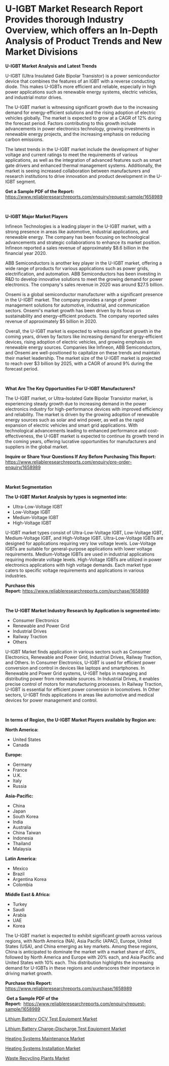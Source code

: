 <p><h1>U-IGBT Market Research Report Provides thorough Industry Overview, which offers an In-Depth Analysis of Product Trends and New Market Divisions</h1></p><p><strong>U-IGBT Market Analysis and Latest Trends</strong></p>
<p><p>U-IGBT (Ultra Insulated Gate Bipolar Transistor) is a power semiconductor device that combines the features of an IGBT with a reverse conducting diode. This makes U-IGBTs more efficient and reliable, especially in high power applications such as renewable energy systems, electric vehicles, and industrial motor drives.</p><p>The U-IGBT market is witnessing significant growth due to the increasing demand for energy-efficient solutions and the rising adoption of electric vehicles globally. The market is expected to grow at a CAGR of 12% during the forecast period. Factors contributing to this growth include advancements in power electronics technology, growing investments in renewable energy projects, and the increasing emphasis on reducing carbon emissions.</p><p>The latest trends in the U-IGBT market include the development of higher voltage and current ratings to meet the requirements of various applications, as well as the integration of advanced features such as smart gate drivers and enhanced thermal management systems. Additionally, the market is seeing increased collaboration between manufacturers and research institutions to drive innovation and product development in the U-IGBT segment.</p></p>
<p><strong>Get a Sample PDF of the Report:&nbsp;</strong> <a href="https://www.reliableresearchreports.com/enquiry/request-sample/1658989">https://www.reliableresearchreports.com/enquiry/request-sample/1658989</a></p>
<p>&nbsp;</p>
<p><strong>U-IGBT Major Market Players</strong></p>
<p><p>Infineon Technologies is a leading player in the U-IGBT market, with a strong presence in areas like automotive, industrial applications, and renewable energy. The company has been focusing on technological advancements and strategic collaborations to enhance its market position. Infineon reported a sales revenue of approximately $8.6 billion in the financial year 2020.</p><p>ABB Semiconductors is another key player in the U-IGBT market, offering a wide range of products for various applications such as power grids, electrification, and automation. ABB Semiconductors has been investing in R&D to develop innovative solutions to meet the growing demand for power electronics. The company's sales revenue in 2020 was around $27.5 billion.</p><p>Onsemi is a global semiconductor manufacturer with a significant presence in the U-IGBT market. The company provides a range of power management solutions for automotive, industrial, and communication sectors. Onsemi's market growth has been driven by its focus on sustainability and energy-efficient products. The company reported sales revenue of approximately $5 billion in 2020.</p><p>Overall, the U-IGBT market is expected to witness significant growth in the coming years, driven by factors like increasing demand for energy-efficient devices, rising adoption of electric vehicles, and growing emphasis on renewable energy sources. Companies like Infineon, ABB Semiconductors, and Onsemi are well-positioned to capitalize on these trends and maintain their market leadership. The market size of the U-IGBT market is projected to reach over $3 billion by 2025, with a CAGR of around 9% during the forecast period.</p></p>
<p>&nbsp;</p>
<p><strong>What Are The Key Opportunities For U-IGBT Manufacturers?</strong></p>
<p><p>The U-IGBT market, or Ultra-Isolated Gate Bipolar Transistor market, is experiencing steady growth due to increasing demand in the power electronics industry for high-performance devices with improved efficiency and reliability. The market is driven by the growing adoption of renewable energy sources such as solar and wind power, as well as the rapid expansion of electric vehicles and smart grid applications. With technological advancements leading to enhanced performance and cost-effectiveness, the U-IGBT market is expected to continue its growth trend in the coming years, offering lucrative opportunities for manufacturers and suppliers in the global market.</p></p>
<p><strong>Inquire or Share Your Questions If Any Before Purchasing This Report:</strong> <a href="https://www.reliableresearchreports.com/enquiry/pre-order-enquiry/1658989">https://www.reliableresearchreports.com/enquiry/pre-order-enquiry/1658989</a></p>
<p>&nbsp;</p>
<p><strong>Market Segmentation</strong></p>
<p><strong>The U-IGBT Market Analysis by types is segmented into:</strong></p>
<p><ul><li>Ultra-Low-Voltage IGBT</li><li>Low-Voltage IGBT</li><li>Medium-Voltage IGBT</li><li>High-Voltage IGBT</li></ul></p>
<p><p>U-IGBT market types consist of Ultra-Low-Voltage IGBT, Low-Voltage IGBT, Medium-Voltage IGBT, and High-Voltage IGBT. Ultra-Low-Voltage IGBTs are designed for applications requiring very low voltage levels. Low-Voltage IGBTs are suitable for general-purpose applications with lower voltage requirements. Medium-Voltage IGBTs are used in industrial applications requiring moderate voltage levels. High-Voltage IGBTs are utilized in power electronics applications with high voltage demands. Each market type caters to specific voltage requirements and applications in various industries.</p></p>
<p><strong>Purchase this Report:&nbsp;</strong><a href="https://www.reliableresearchreports.com/purchase/1658989">https://www.reliableresearchreports.com/purchase/1658989</a></p>
<p>&nbsp;</p>
<p><strong>The U-IGBT Market Industry Research by Application is segmented into:</strong></p>
<p><ul><li>Consumer Electronics</li><li>Renewable and Power Grid</li><li>Industrial Drives</li><li>Railway Traction</li><li>Others</li></ul></p>
<p><p>U-IGBT Market finds application in various sectors such as Consumer Electronics, Renewable and Power Grid, Industrial Drives, Railway Traction, and Others. In Consumer Electronics, U-IGBT is used for efficient power conversion and control in devices like laptops and smartphones. In Renewable and Power Grid systems, U-IGBT helps in managing and distributing power from renewable sources. In Industrial Drives, it enables precise control of motors for manufacturing processes. In Railway Traction, U-IGBT is essential for efficient power conversion in locomotives. In Other sectors, U-IGBT finds applications in areas like automotive and medical devices for power management and control.</p></p>
<p>&nbsp;</p>
<p><strong>In terms of Region, the U-IGBT Market Players available by Region are:</strong></p>
<p>
    <p> <strong> North America: </strong>
        <ul>
            <li>United States</li>
            <li>Canada</li>
        </ul>
        </p> 
    <p> <strong> Europe: </strong>
        <ul>
            <li>Germany</li>
            <li>France</li>
            <li>U.K.</li>
            <li>Italy</li>
            <li>Russia</li>
        </ul>
        </p> 
    <p> <strong> Asia-Pacific: </strong>
        <ul>
            <li>China</li>
            <li>Japan</li>
            <li>South Korea</li>
            <li>India</li>
            <li>Australia</li>
            <li>China Taiwan</li>
            <li>Indonesia</li>
            <li>Thailand</li>
            <li>Malaysia</li>
        </ul>
        </p> 
    <p> <strong> Latin America: </strong>
        <ul>
            <li>Mexico</li>
            <li>Brazil</li>
            <li>Argentina Korea</li>
            <li>Colombia</li>
        </ul>
        </p> 
    <p> <strong> Middle East & Africa: </strong>
        <ul>
            <li>Turkey</li>
            <li>Saudi</li>
            <li>Arabia</li>
            <li>UAE</li>
            <li>Korea</li>
        </ul>
    </p>
    </p>
<p><p>The U-IGBT market is expected to exhibit significant growth across various regions, with North America (NA), Asia Pacific (APAC), Europe, United States (USA), and China emerging as key markets. Among these regions, China is anticipated to dominate the market with a market share of 40%, followed by North America and Europe with 20% each, and Asia Pacific and United States with 10% each. This distribution highlights the increasing demand for U-IGBTs in these regions and underscores their importance in driving market growth.</p></p>
<p><strong>Purchase this Report: </strong><a href="https://www.reliableresearchreports.com/purchase/1658989">https://www.reliableresearchreports.com/purchase/1658989</a></p>
<p>&nbsp;<strong>Get a Sample PDF of the Report:&nbsp;&nbsp;</strong><a href="https://www.reliableresearchreports.com/enquiry/request-sample/1658989">https://www.reliableresearchreports.com/enquiry/request-sample/1658989</a></p>
<p><strong></strong></p>
<p><p><a href="https://github.com/CliffMedina6/Market-Research-Report-List-3/blob/main/lithium-battery-ocv-test-equipment-market.md">Lithium Battery OCV Test Equipment Market</a></p><p><a href="https://github.com/Sinjinluong3e0awx2m195k76/Market-Research-Report-List-1/blob/main/lithium-battery-charge-discharge-test-equipment-market.md">Lithium Battery Charge-Discharge Test Equipment Market</a></p><p><a href="https://medium.com/@gaberaynor54567/heating-systems-maintenance-market-size-market-outlook-and-market-forecast-2024-to-2031-5d2c70543b4a">Heating Systems Maintenance Market</a></p><p><a href="https://medium.com/@gaberaynor54567/heating-systems-installation-market-analysis-and-sze-forecasted-for-period-from-2024-to-2031-675d6ede53c3">Heating Systems Installation Market</a></p><p><a href="https://medium.com/@v27092023/waste-recycling-plants-market-size-reveals-the-best-marketing-channels-in-global-industry-b4f1c8a0f75b">Waste Recycling Plants Market</a></p></p>